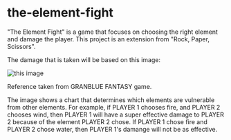 # the-element-fight

"The Element Fight" is a game that focuses on choosing the right element and damage the player. This project is an extension from "Rock, Paper, Scissors".

The damage that is taken will be based on this image: 

![this image](https://gbf.wiki/images/e/e9/Help_001.png)

Reference taken from GRANBLUE FANTASY game.

The image shows a chart that determines which elements are vulnerable from other elements. For example, if PLAYER 1 chooses fire, and PLAYER 2 chooses wind, then PLAYER 1 will have a super effective damage to PLAYER 2 because of the element PLAYER 2 chose.
If PLAYER 1 chose fire and PLAYER 2 chose water, then PLAYER 1's damange will not be as effective.

